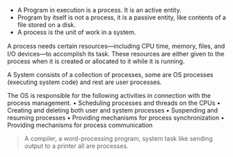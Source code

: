 
* A Program in execution is a process. It is an active entity.
* Program by itself is not a process, it is a passive entity, like contents of a file stored on a disk.
* A process is the unit of work in a system.

A process needs certain resources—including CPU time, memory, ﬁles, and I/O devices—to accomplish its task. These resources are either given to the process when it is created or allocated to it while it is running.

A System consists of a collection of processes, some are OS processes (executing system code) and rest are user processes.

The OS is responsible for the following activities in connection with the process management.
• Scheduling processes and threads on the CPUs
• Creating and deleting both user and system processes
• Suspending and resuming processes
• Providing mechanisms for process synchronization
• Providing mechanisms for process communication


> A compiler, a word-processing program, system task like sending output to a printer all are processes.
